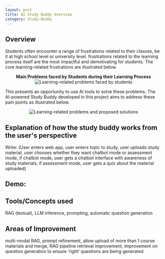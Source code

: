 ```yaml
---
layout: post
title: AI Study Buddy Overview
category: Study-Buddy
---
```


## Overview

Students often encounter a range of frustrations related to their classes, be it at high school level or university level. frustrations related to the learning process itself are the most impactful and demotivating for students. The core learning-related frustrations are illustrated below. 

<div style="text-align: center; font-weight: bold;">
  Main Problems faced by Students during their Learning Process
</div>


<div align="center">
  <img src="{{ site.baseurl }}/images/study-buddy/problems.png" alt="Learning-related problems faced by students">
</div>

This presents an opportunity to use AI tools to solve these problems. The AI-powered Study Buddy developed in this project aims to address these pain points as illustrated below. 

<div align="center">
  <img src="{{ site.baseurl }}/images/study-buddy/problems_solutions.png" alt="Learning-related problems and proposed solutions">
</div>

## Explanation of how the study buddy works from the user's perspective

Write: 
(User enters web app, user enters topic to study, user uploads study material, user chooses whether they want chatbot mode or assessment mode, if chatbot mode, user gets a chatbot interface with awareness of study materials, if assessment mode, user gets a quiz about the material uploaded) 

Demo:
--

## Tools/Concepts used 

RAG (textual), LLM inference, prompting, automatic question generation

## Areas of Improvement

multi-modal RAG, prompt refinement, allow upload of more than 1 course materials and merge, RAG pipeline retrieval improvement, improvement on question generation to ensure ‘right’ questions are being generated 



